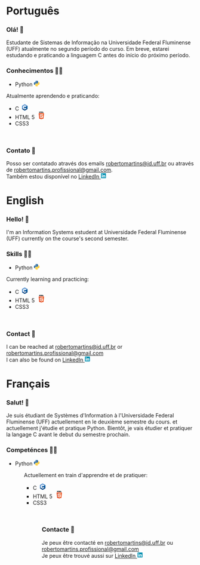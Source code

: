 # Português 

### Olá! 👋
Estudante de Sistemas de Informação na Universidade Federal Fluminense (UFF) atualmente no segundo período do curso. Em breve, estarei estudando e praticando a linguagem C antes do início do próximo período.<br/>

### Conhecimentos 👨‍💻
<ul>
  <li>Python <img src="https://github.com/Roberto-deP-Martins/Roberto-deP-Martins/blob/main/Imagens/logo_python.png" width="15px" alt="Logo do Python"></li>
</ul>
Atualmente aprendendo e praticando:<br/>
<ul>
  <li>C &nbsp;<img src="https://github.com/Roberto-deP-Martins/Roberto-deP-Martins/blob/main/Imagens/C_Logo.png" width="15px" alt="Logo do C"></li>
  <li>HTML 5 &nbsp;<img src="https://github.com/Roberto-deP-Martins/Roberto-deP-Martins/blob/main/Imagens/HTML5_Logo_32.png" width=20px></li>
  <li>CSS3</li>
</ul>
<br/>

### Contato 📩
Posso ser contatado através dos emails robertomartins@id.uff.br ou através de robertomartins.profissional@gmail.com.<br/>
Também estou disponível no <a href="https://www.linkedin.com/in/roberto-martins-a0914022a/">LinkedIn&nbsp;<img src="https://github.com/Roberto-deP-Martins/Roberto-deP-Martins/blob/main/Imagens/linkedin-brands.png" width="15px"></a><br/>

# English

### Hello! 👋
I'm an Information Systems estudent at Universidade Federal Fluminense (UFF) currently on the course's second semester.<br/>

### Skills 👨‍💻
<ul>
  <li>Python <img src="https://github.com/Roberto-deP-Martins/Roberto-deP-Martins/blob/main/Imagens/logo_python.png" width="15px" alt="Python logo"></li>
</ul>
Currently learning and practicing:<br/>
<ul>
  <li>C &nbsp;<img src="https://github.com/Roberto-deP-Martins/Roberto-deP-Martins/blob/main/Imagens/C_Logo.png" width="15px" alt="C logo"></li>
  <li>HTML 5 &nbsp;<img src="https://github.com/Roberto-deP-Martins/Roberto-deP-Martins/blob/main/Imagens/HTML5_Logo_32.png" width=20px></li>
  <li>CSS3</li>
</ul>
<br/>

### Contact 📩
I can be reached at robertomartins@id.uff.br or robertomartins.profissional@gmail.com<br/>
I can also be found on <a href="https://www.linkedin.com/in/roberto-martins-a0914022a/">LinkedIn&nbsp;<img src="https://github.com/Roberto-deP-Martins/Roberto-deP-Martins/blob/main/Imagens/linkedin-brands.png" width="15px"></a><br/>

# Français

### Salut! 👋
Je suis étudiant de Systèmes d'Information à l'Universidade Federal Fluminense (UFF) actuellement en le deuxième semestre du cours. et actuellement j'étudie et pratique Python. Bientôt, je vais étudier et pratiquer la langage C avant le debut du semestre prochain.<br/>

### Competénces 👨‍💻
<ul>
  <li>Python <img src="https://github.com/Roberto-deP-Martins/Roberto-deP-Martins/blob/main/Imagens/logo_python.png" width="15px" alt="Logo du Python"></li>
<ul>
Actuellement en train d'apprendre et de pratiquer:<br/>
<ul>
  <li>C &nbsp;<img src="https://github.com/Roberto-deP-Martins/Roberto-deP-Martins/blob/main/Imagens/C_Logo.png" width="15px" alt="Logo du C"></li>
  <li>HTML 5 &nbsp;<img src="https://github.com/Roberto-deP-Martins/Roberto-deP-Martins/blob/main/Imagens/HTML5_Logo_32.png" width=20px></li>
  <li>CSS3</li>
<ul>
<br/>

### Contacte 📩
Je peux être contacté en robertomartins@id.uff.br ou robertomartins.profissional@gmail.com<br/>
Je peux être trouvé aussi sur <a href="https://www.linkedin.com/in/roberto-martins-a0914022a/">LinkedIn&nbsp;<img src="https://github.com/Roberto-deP-Martins/Roberto-deP-Martins/blob/main/Imagens/linkedin-brands.png" width="15px"></a>
